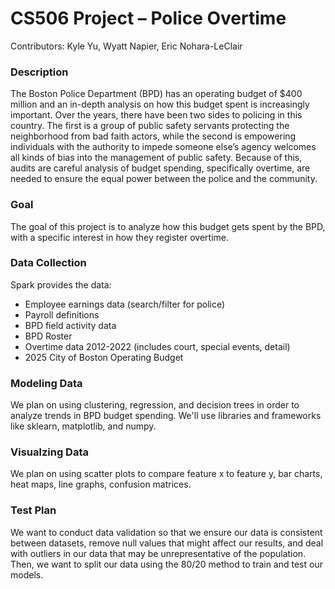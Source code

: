 # CS506 Project – Police Overtime
Contributors: Kyle Yu, Wyatt Napier, Eric Nohara-LeClair

### Description
The Boston Police Department (BPD) has an operating budget of $400 million and an in-depth analysis on how this budget spent is increasingly important. Over the years, there have been two sides to policing in this country. The first is a group of public safety servants protecting the neighborhood from bad faith actors, while the second is empowering individuals with the authority to impede someone else’s agency welcomes all kinds of bias into the management of public safety. Because of this, audits are careful analysis of budget spending, specifically overtime, are needed to ensure the equal power between the police and the community.

### Goal
The goal of this project is to analyze how this budget gets spent by the BPD, with a specific interest in how they register overtime. 

### Data Collection
Spark provides the data:
- Employee earnings data (search/filter for police)
- Payroll definitions
- BPD field activity data
- BPD Roster
- Overtime data 2012-2022 (includes court, special events, detail) 
- 2025 City of Boston Operating Budget

### Modeling Data
We plan on using clustering, regression, and decision trees in order to analyze trends in BPD budget spending. We'll use libraries and frameworks like sklearn, matplotlib, and numpy.

### Visualzing Data
We plan on using scatter plots to compare feature x to feature y, bar charts, heat maps, line graphs, confusion matrices. 

### Test Plan
We want to conduct data validation so that we ensure our data is consistent between datasets, remove null values that might affect our results, and deal with outliers in our data that may be unrepresentative of the population. Then, we want to split our data using the 80/20 method to train and test our models.
